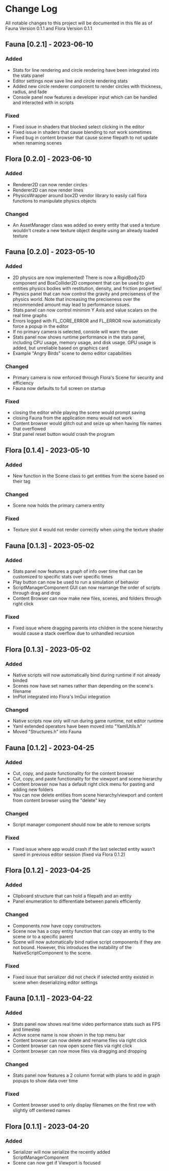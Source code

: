 # Change Log
All notable changes to this project will be documented in this file as of Fauna Version 0.1.1 and Flora Version 0.1.1

## Fauna [0.2.1] - 2023-06-10

### Added

- Stats for line rendering and circle rendering have been integrated into the stats panel
- Editor settings now save line and circle rendering stats
- Added new circle renderer component to render circles with thickness, radius, and fade
- Console panel now features a developer input which can be handled and interacted with in scripts

### Fixed

- Fixed issue in shaders that blocked select clicking in the editor
- Fixed issue in shaders that cause blending to not work sometimes
- Fixed bug in content browser that cause scene filepath to not update when renaming scenes

## Flora [0.2.0] - 2023-06-10

### Added

- Renderer2D can now render circles
- Renderer2D can now render lines
- PhysicsWrapper around box2D vendor library to easily call flora functions to manipulate physics objects

### Changed

- An AssetManager class was added so every entity that used a texture wouldn't create a new texture object despite using an already loaded texture

## Fauna [0.2.0] - 2023-05-10

### Added

- 2D physics are now implemented! There is now a RigidBody2D component and BoxCollider2D component that can be used to give entities physics bodies with restitution, density, and friction properties!
- Physics panel that can now control the gravity and preciseness of the physics world. Note that increasing the preciseness over the recommended amount may lead to performance issues.
- Stats panel can now control minimim Y Axis and value scalars on the real time graphs
- Errors logged with FL_CORE_ERROR and FL_ERROR now automatically force a popup in the editor
- If no primary camera is selected, console will warn the user
- Stats panel now shows runtime performance in the stats panel, including CPU usage, memory usage, and disk usage. GPU usage is added, but unreliable based on graphics card
- Example "Angry Birds" scene to demo editor capabilities

### Changed

- Primary camera is now enforced through Flora's Scene for security and efficiency
- Fauna now defaults to full screen on startup

### Fixed

- closing the editor while playing the scene would prompt saving
- closing Fauna from the application menu would not work
- Content browser would glitch out and seize up when having file names that overflowed
- Stat panel reset button would crash the program

## Flora [0.1.4] - 2023-05-10

### Added

- New function in the Scene class to get entities from the scene based on their tag

### Changed

- Scene now holds the primary camera entity

### Fixed

- Texture slot 4 would not render correctly when using the texture shader

## Fauna [0.1.3] - 2023-05-02

### Added

- Stats panel now features a graph of info over time that can be customized to specific stats over specific times
- Play button can now be used to run a simulation of behavior
- ScriptManagerComponent GUI can now rearrange the order of scripts through drag and drop
- Content Browser can now make new files, scenes, and folders through right click

### Fixed

- Fixed issue where dragging parents into children in the scene hierarchy would cause a stack overflow due to unhandled recursion

## Flora [0.1.3] - 2023-05-02

### Added

- Native scripts will now automatically bind during runtime if not already binded
- Scenes now have set names rather than depending on the scene's filename
- ImPlot integrated into Flora's ImGui integration

### Changed

- Native scripts now only will run during game runtime, not editor runtime
- Yaml extended operators have been moved into "YamlUtils.h"
- Moved "Structures.h" into Fauna

## Fauna [0.1.2] - 2023-04-25

### Added

- Cut, copy, and paste functionality for the content browser
- Cut, copy, and paste functionality for the viewport and scene hierarchy
- Content browser now has a default right click menu for pasting and adding new folders
- You can now delete entities from scene hierarchy/viewport and content from content browser using the "delete" key

### Changed

- Script manager component should now be able to remove scripts

### Fixed

- Fixed issue where app would crash if the last selected entity wasn't saved in previous editor session (fixed via Flora 0.1.2)

## Flora [0.1.2] - 2023-04-25

### Added

- Clipboard structure that can hold a filepath and an entity
- Panel enumeration to differentiate between panels efficiently

### Changed

- Components now have copy constructors
- Scene now has a copy entity function that can copy an entity to the scene or to a specific parent
- Scene will now automatically bind native script components if they are not bound. However, this introduces the instability of the NativeScriptComponent to the scene.

### Fixed

- Fixed issue that serializer did not check if selected entity existed in scene when deserializing editor settings

## Fauna [0.1.1] - 2023-04-22
 
### Added

- Stats panel now shows real time video performance stats such as FPS and timestep
- Active scene name is now shown in the top menu bar
- Content browser can now delete and rename files via right click
- Content browser can now open scene files via right click
- Content browser can now move files via dragging and dropping
 
### Changed
  
- Stats panel now features a 2 column format with plans to add in graph popups to show data over time
 
### Fixed
 
- Content browser used to only display filenames on the first row with slightly off centered names

## Flora [0.1.1] - 2023-04-20

### Added

- Serializer will now serialize the recently added ScriptManagerComponent
- Scene can now get if Viewport is focused
